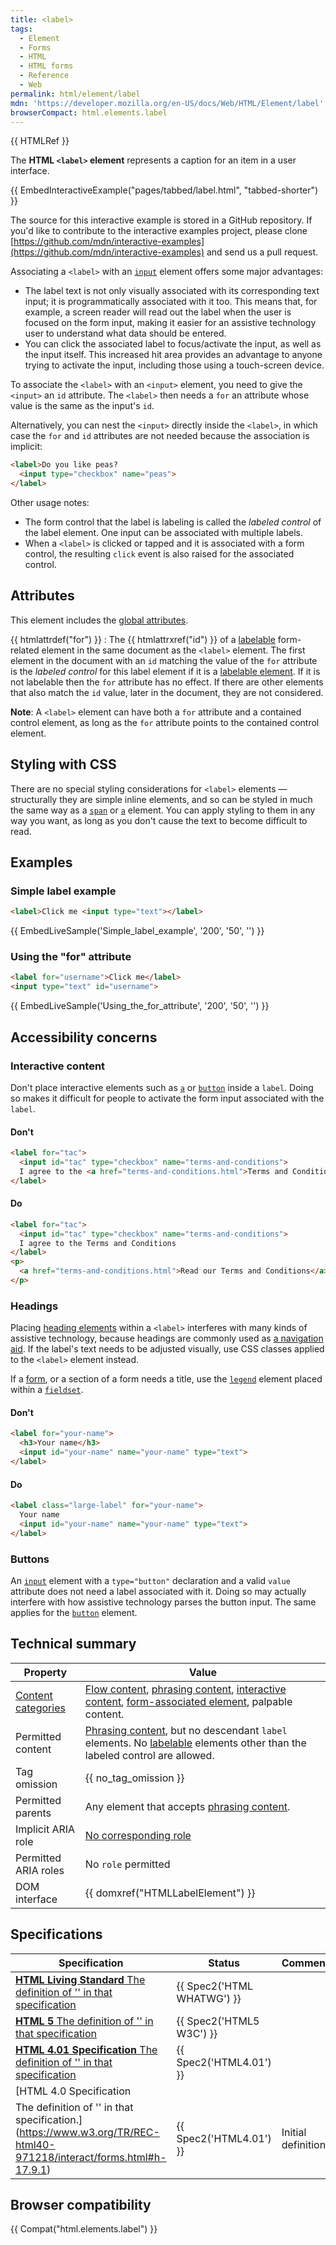 ```yaml
---
title: <label>
tags:
  - Element
  - Forms
  - HTML
  - HTML forms
  - Reference
  - Web
permalink: html/element/label
mdn: 'https://developer.mozilla.org/en-US/docs/Web/HTML/Element/label'
browserCompact: html.elements.label
---
```

{{ HTMLRef }}

The **HTML `<label>` element** represents a caption for an item in a user interface.

{{ EmbedInteractiveExample("pages/tabbed/label.html", "tabbed-shorter") }}

The source for this interactive example is stored in a GitHub repository. If you'd like to contribute to the interactive examples project, please clone [https://github.com/mdn/interactive-examples](https://github.com/mdn/interactive-examples) and send us a pull request.

Associating a `<label>` with an [`input`](/html/element/input/) element offers some major advantages:

-   The label text is not only visually associated with its corresponding text input; it is programmatically associated with it too. This means that, for example, a screen reader will read out the label when the user is focused on the form input, making it easier for an assistive technology user to understand what data should be entered.
-   You can click the associated label to focus/activate the input, as well as the input itself. This increased hit area provides an advantage to anyone trying to activate the input, including those using a touch-screen device.

To associate the `<label>` with an `<input>` element, you need to give the `<input>` an `id` attribute. The `<label>` then needs a `for` an attribute whose value is the same as the input's `id`.

Alternatively, you can nest the `<input>` directly inside the `<label>`, in which case the `for` and `id` attributes are not needed because the association is implicit:

```html
<label>Do you like peas?
  <input type="checkbox" name="peas">
</label>

```

Other usage notes:

-   The form control that the label is labeling is called the _labeled control_ of the label element. One input can be associated with multiple labels.
-   When a `<label>` is clicked or tapped and it is associated with a form control, the resulting `click` event is also raised for the associated control.

## Attributes

This element includes the [global attributes](/html/global_attributes).

{{ htmlattrdef("for") }}
: The {{ htmlattrxref("id") }} of a [labelable](/guide/html/content_categories#form_labelable) form-related element in the same document as the `<label>` element. The first element in the document with an `id` matching the value of the `for` attribute is the _labeled control_ for this label element if it is a [labelable element](https://html.spec.whatwg.org/multipage/forms.html#category-label). If it is not labelable then the `for` attribute has no effect. If there are other elements that also match the `id` value, later in the document, they are not considered.

**Note**: A `<label>` element can have both a `for` attribute and a contained control element, as long as the `for` attribute points to the contained control element.

## Styling with CSS

There are no special styling considerations for `<label>` elements — structurally they are simple inline elements, and so can be styled in much the same way as a [`span`](/html/element/span/) or [`a`](/html/element/a/) element. You can apply styling to them in any way you want, as long as you don't cause the text to become difficult to read.

## Examples

### Simple label example

```html
<label>Click me <input type="text"></label>
```

{{ EmbedLiveSample('Simple_label_example', '200', '50', '') }}

### Using the "for" attribute

```html
<label for="username">Click me</label>
<input type="text" id="username">
```

{{ EmbedLiveSample('Using_the_for_attribute', '200', '50', '') }}

## Accessibility concerns

### Interactive content

Don't place interactive elements such as [`a`](/html/element/a/) or [`button`](/html/element/button/) inside a `label`. Doing so makes it difficult for people to activate the form input associated with the `label`.

#### Don't

```html
<label for="tac">
  <input id="tac" type="checkbox" name="terms-and-conditions">
  I agree to the <a href="terms-and-conditions.html">Terms and Conditions</a>
</label>

```

#### Do

```html
<label for="tac">
  <input id="tac" type="checkbox" name="terms-and-conditions">
  I agree to the Terms and Conditions
</label>
<p>
  <a href="terms-and-conditions.html">Read our Terms and Conditions</a>
</p>

```

### Headings

Placing [heading elements](/html/element/heading_elements) within a `<label>` interferes with many kinds of assistive technology, because headings are commonly used as [a navigation aid](/html/element/heading_elements#navigation). If the label's text needs to be adjusted visually, use CSS classes applied to the `<label>` element instead.

If a [form](/html/element/form), or a section of a form needs a title, use the [`legend`](/html/element/legend/) element placed within a [`fieldset`](/html/element/fieldset/).

#### Don't

```html
<label for="your-name">
  <h3>Your name</h3>
  <input id="your-name" name="your-name" type="text">
</label>

```

#### Do

```html
<label class="large-label" for="your-name">
  Your name
  <input id="your-name" name="your-name" type="text">
</label> 
```

### Buttons

An [`input`](/html/element/input/) element with a `type="button"` declaration and a valid `value` attribute does not need a label associated with it. Doing so may actually interfere with how assistive technology parses the button input. The same applies for the [`button`](/html/element/button/) element.

## Technical summary

| Property | Value |
| --- | --- |
| [Content categories](/html/content_categories) | [Flow content](/html/content_categories#flow_content), [phrasing content](/html/content_categories#phrasing_content), [interactive content](/html/content_categories#interactive_content), [form-associated element](/html/content_categories#form-associated_content), palpable content. |
| Permitted content | [Phrasing content](/html/content_categories#phrasing_content), but no descendant `label` elements. No [labelable](/guide/html/content_categories#form_labelable) elements other than the labeled control are allowed. |
| Tag omission | {{ no_tag_omission }} |
| Permitted parents | Any element that accepts [phrasing content](/html/content_categories#phrasing_content). |
| Implicit ARIA role | [No corresponding role](https://www.w3.org/TR/html-aria/#dfn-no-corresponding-role) |
| Permitted ARIA roles | No `role` permitted |
| DOM interface | {{ domxref("HTMLLabelElement") }} |

## Specifications

| Specification | Status | Comment |
| --- | --- | --- |
| [**HTML Living Standard** The definition of '<label>' in that specification](https://html.spec.whatwg.org/multipage/forms.html#the-label-element) | {{ Spec2('HTML WHATWG') }} |  |
| [**HTML 5** The definition of '<label>' in that specification](https://www.w3.org/TR/html52/sec-forms.html#the-label-element) | {{ Spec2('HTML5 W3C') }} |  |
| [**HTML 4.01 Specification** The definition of '<label>' in that specification](https://www.w3.org/TR/html401/interact/forms.html#h-17.9.1) | {{ Spec2('HTML4.01') }} |  |
| [HTML 4.0 Specification  
The definition of '<label>' in that specification.](https://www.w3.org/TR/REC-html40-971218/interact/forms.html#h-17.9.1) | {{ Spec2('HTML4.01') }} | Initial definition |

## Browser compatibility

{{ Compat("html.elements.label") }}